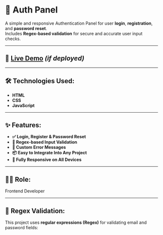 # 🔐 Auth Panel

A simple and responsive Authentication Panel for user **login**, **registration**, and **password reset**.  
Includes **Regex-based validation** for secure and accurate user input checks.

---

## 🚀 [Live Demo](https://auth.aliasghardev.ir/) *(if deployed)*

---

## 🛠️ Technologies Used:
- **HTML**
- **CSS**
- **JavaScript**

---
## ✨ Features:
- **✅ Login, Register & Password Reset**
- **🔐 Regex-based Input Validation**
- **🧠 Custom Error Messages**
- **📦 Easy to Integrate Into Any Project**
- **📱 Fully Responsive on All Devices**

---

## 👨‍💻 Role:
Frontend Developer

---

## 🧪 Regex Validation:
This project uses **regular expressions (Regex)** for validating email and password fields:
